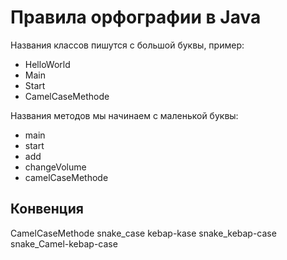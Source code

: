 # Правила орфографии в Java

Названия классов пишутся с большой буквы, пример:
- HelloWorld
- Main
- Start
- CamelCaseMethode


Названия методов мы начинаем с маленькой буквы:
- main
- start
- add
- changeVolume
- camelCaseMethode

## Конвенция 

CamelCaseMethode
snake_case
kebap-kase
snake_kebap-case
snake_Camel-kebap-case
